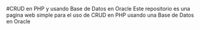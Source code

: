 #CRUD en PHP y usando Base de Datos en Oracle
Este repositorio es una pagina web simple para el uso de CRUD en PHP usando una Base de Datos en Oracle